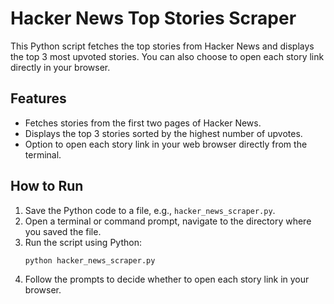 # Hacker News Top Stories Scraper

This Python script fetches the top stories from Hacker News and displays the top 3 most upvoted stories. You can also choose to open each story link directly in your browser.

## Features
- Fetches stories from the first two pages of Hacker News.
- Displays the top 3 stories sorted by the highest number of upvotes.
- Option to open each story link in your web browser directly from the terminal.


## How to Run
1. Save the Python code to a file, e.g., `hacker_news_scraper.py`.
2. Open a terminal or command prompt, navigate to the directory where you saved the file.
3. Run the script using Python:
   ```sh
   python hacker_news_scraper.py
   ```
4. Follow the prompts to decide whether to open each story link in your browser.


